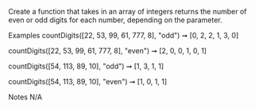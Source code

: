 Create a function that takes in an array of integers returns the number of even or odd digits for each number, depending on the parameter.

Examples
countDigits([22, 53, 99, 61, 777, 8], "odd") ➞ [0, 2, 2, 1, 3, 0]

countDigits([22, 53, 99, 61, 777, 8], "even") ➞ [2, 0, 0, 1, 0, 1]

countDigits([54, 113, 89, 10], "odd") ➞ [1, 3, 1, 1]

countDigits([54, 113, 89, 10], "even") ➞ [1, 0, 1, 1]

Notes
N/A